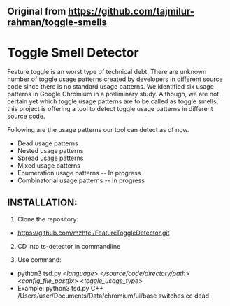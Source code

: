 ## Original from https://github.com/tajmilur-rahman/toggle-smells

# Toggle Smell Detector

Feature toggle is an worst type of technical debt. There are unknown number of toggle usage patterns created by developers in different source code since there is no standard usage patterns. 
We identified six usage patterns in Google Chromium in a preliminary study. Although, we are not certain yet which toggle usage patterns are to be called as toggle smells, this project is offering a tool to detect toggle usage patterns in different source code. 

Following are the usage patterns our tool can detect as of now.
* Dead usage patterns
* Nested usage patterns
* Spread usage patterns
* Mixed usage patterns 
* Enumeration usage patterns -- In progress
* Combinatorial usage patterns -- In progress

## INSTALLATION:
1. Clone the repository:
* https://github.com/mzhfei/FeatureToggleDetector.git

2. CD into ts-detector in commandline

3. Use command:
* python3 tsd.py <_language_> <_/source/code/directory/path_> <_config_file_postfix_> <_toggle_usage_type_>
* Example: python3 tsd.py C++ /Users/user/Documents/Data/chromium/ui/base switches.cc dead
